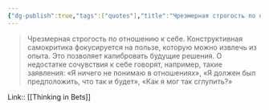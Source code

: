 ```yaml
---
{"dg-publish":true,"tags":["quotes"],"title":"Чрезмерная строгость по отношению к себе","date":"2022-06-12T11:32:08+03:00","modified_at":"2022-06-19T09:31:36+03:00","permalink":"/quotes/202206121133/","dgHomeLink":false,"dgPassFrontmatter":true}
---
```



> Чрезмерная строгость по отношению к себе. Конструктивная самокритика фокусируется на пользе, которую можно извлечь из опыта. Это позволяет калибровать будущие решения. О недостатке сочувствия к себе говорят, например, такие заявления: «Я ничего не понимаю в отношениях», «Я должен был предположить, что так и будет», «Как я мог так сглупить?»

Link:: [[Thinking in Bets]]
